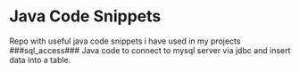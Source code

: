 # Java Code Snippets
Repo with useful java code snippets i have used in my projects
###sql_access###
Java code to connect to mysql server via jdbc and insert data into a table.
